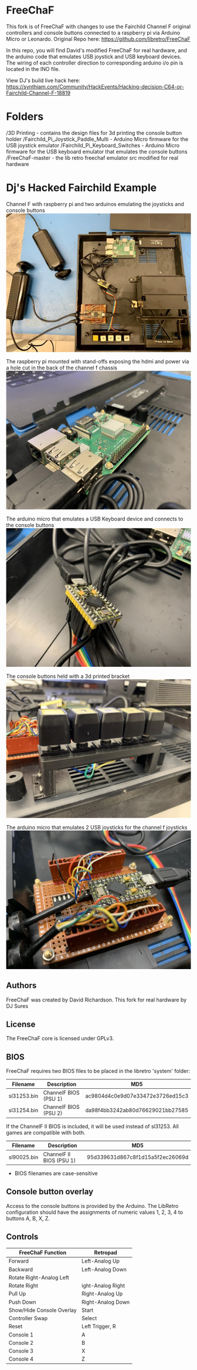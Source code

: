 # FreeChaF
This fork is of FreeChaF with changes to use the Fairchild Channel F original controllers and console buttons connected to a raspberry pi via Arduino Micro or Leonardo. Original Repo here: https://github.com/libretro/FreeChaF

In this repo, you will find David's modified FreeChaF for real hardware, and the arduino code that emulates USB joystick and USB keyboard devices. The wiring of each controller direction to corresponding arduino i/o pin is located in the INO file.

View DJ's build live hack here: https://synthiam.com/Community/HackEvents/Hacking-decision-C64-or-Fairchild-Channel-F-18819

# Folders
/3D Printing - contains the design files for 3d printing the console button holder
/Fairchild_Pi_Joystick_Paddle_Multi - Arduino Micro firmware for the USB joystick emulator
/Fairchild_Pi_Keyboard_Switches - Arduino Micro firmware for the USB keyboard emulator that emulates the console buttons
/FreeChaF-master - the lib retro freechaf emulator src modified for real hardware

# Dj's Hacked Fairchild Example

Channel F with raspberry pi and two arduinos emulating the joysticks and console buttons
![Image of hacked fairchild channel f](assets/4bjrm5jn.jpeg)

The raspberry pi mounted with stand-offs exposing the hdmi and power via a hole cut in the back of the channel f chassis
![Image of raspberry pi in fairchild channel f](assets/uaapv1nh.jpeg)

The arduino micro that emulates a USB Keyboard device and connects to the console buttons
![Image of Arduino for fairchild channel f console emulator](assets/oztoeps5.jpeg)

The console buttons held with a 3d printed bracket 
![Image of fairchild channel f console buttons 3d printed holder](assets/edi5ylrn.jpeg)

The arduino micro that emulates 2 USB joysticks for the channel f joysticks
![Image of arduino joystick emulator for fairchild channel f](assets/hvmtsoid.jpeg)

## Authors
FreeChaF was created by David Richardson.
This fork for real hardware by DJ Sures

## License
The FreeChaF core is licensed under GPLv3.

## BIOS
FreeChaF requires two BIOS files to be placed in the libretro 'system' folder:

| Filename | Description | MD5 |
|---|---|---|
| sl31253.bin | ChannelF BIOS (PSU 1) | ac9804d4c0e9d07e33472e3726ed15c3 |
| sl31254.bin | ChannelF BIOS (PSU 2) | da98f4bb3242ab80d76629021bb27585 |

If the ChannelF II BIOS is included, it will be used instead of sl31253.  All games are compatible with both.

| Filename | Description | MD5 |
|---|---|---|
| sl90025.bin | ChannelF II BIOS (PSU 1) | 95d339631d867c8f1d15a5f2ec26069d |

* BIOS filenames are case-sensitive

## Console button overlay
Access to the console buttons is provided by the Arduino. The LibRetro configuration should have the assignments of numeric values 1, 2, 3, 4 to buttons A, B, X, Z. 

## Controls
| FreeChaF Function | Retropad |
| --- | --- |
|Forward| Left-Analog Up|
|Backward| Left-Analog Down|
|Rotate Right-Analog Left |
|Rotate Right | ight-Analog Right |
|Pull Up | Right-Analog Up |
|Push Down | Right-Analog Down |
|Show/Hide Console Overlay | Start |
|Controller Swap | Select |
|Reset | Left Trigger, R |
|Console 1 | A |
|Console 2 | B |
|Console 3 | X |
|Console 4 | Z |

